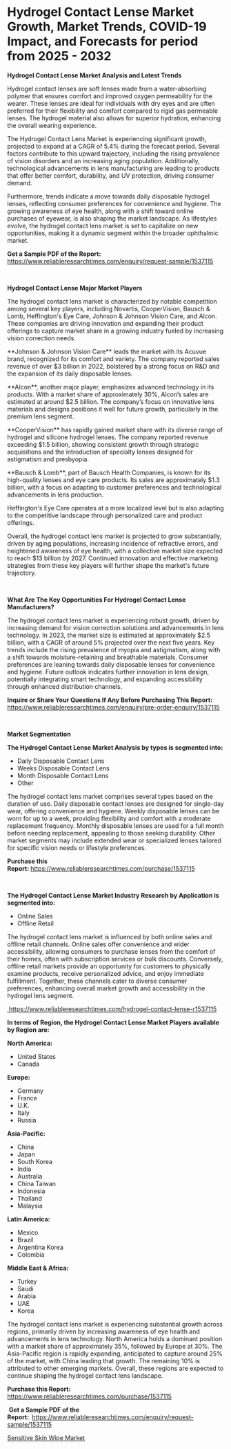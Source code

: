 <p><h1>Hydrogel Contact Lense Market Growth, Market Trends, COVID-19 Impact, and Forecasts for period from 2025 - 2032</h1></p><p><strong>Hydrogel Contact Lense Market Analysis and Latest Trends</strong></p>
<p><p>Hydrogel contact lenses are soft lenses made from a water-absorbing polymer that ensures comfort and improved oxygen permeability for the wearer. These lenses are ideal for individuals with dry eyes and are often preferred for their flexibility and comfort compared to rigid gas permeable lenses. The hydrogel material also allows for superior hydration, enhancing the overall wearing experience.</p><p>The Hydrogel Contact Lens Market is experiencing significant growth, projected to expand at a CAGR of 5.4% during the forecast period. Several factors contribute to this upward trajectory, including the rising prevalence of vision disorders and an increasing aging population. Additionally, technological advancements in lens manufacturing are leading to products that offer better comfort, durability, and UV protection, driving consumer demand. </p><p>Furthermore, trends indicate a move towards daily disposable hydrogel lenses, reflecting consumer preferences for convenience and hygiene. The growing awareness of eye health, along with a shift toward online purchases of eyewear, is also shaping the market landscape. As lifestyles evolve, the hydrogel contact lens market is set to capitalize on new opportunities, making it a dynamic segment within the broader ophthalmic market.</p></p>
<p><strong>Get a Sample PDF of the Report:&nbsp;</strong> <a href="https://www.reliableresearchtimes.com/enquiry/request-sample/1537115?utm_campaign=1581&utm_medium=2&utm_source=Github&utm_content=ia&utm_term=05042025&utm_id=hydrogel-contact-lense">https://www.reliableresearchtimes.com/enquiry/request-sample/1537115</a></p>
<p>&nbsp;</p>
<p><strong>Hydrogel Contact Lense Major Market Players</strong></p>
<p><p>The hydrogel contact lens market is characterized by notable competition among several key players, including Novartis, CooperVision, Bausch & Lomb, Heffington's Eye Care, Johnson & Johnson Vision Care, and Alcon. These companies are driving innovation and expanding their product offerings to capture market share in a growing industry fueled by increasing vision correction needs.</p><p>**Johnson & Johnson Vision Care** leads the market with its Acuvue brand, recognized for its comfort and variety. The company reported sales revenue of over $3 billion in 2022, bolstered by a strong focus on R&D and the expansion of its daily disposable lenses.</p><p>**Alcon**, another major player, emphasizes advanced technology in its products. With a market share of approximately 30%, Alcon’s sales are estimated at around $2.5 billion. The company’s focus on innovative lens materials and designs positions it well for future growth, particularly in the premium lens segment.</p><p>**CooperVision** has rapidly gained market share with its diverse range of hydrogel and silicone hydrogel lenses. The company reported revenue exceeding $1.5 billion, showing consistent growth through strategic acquisitions and the introduction of specialty lenses designed for astigmatism and presbyopia.</p><p>**Bausch & Lomb**, part of Bausch Health Companies, is known for its high-quality lenses and eye care products. Its sales are approximately $1.3 billion, with a focus on adapting to customer preferences and technological advancements in lens production.</p><p>Heffington's Eye Care operates at a more localized level but is also adapting to the competitive landscape through personalized care and product offerings.</p><p>Overall, the hydrogel contact lens market is projected to grow substantially, driven by aging populations, increasing incidence of refractive errors, and heightened awareness of eye health, with a collective market size expected to reach $13 billion by 2027. Continued innovation and effective marketing strategies from these key players will further shape the market's future trajectory.</p></p>
<p>&nbsp;</p>
<p><strong>What Are The Key Opportunities For Hydrogel Contact Lense Manufacturers?</strong></p>
<p><p>The hydrogel contact lens market is experiencing robust growth, driven by increasing demand for vision correction solutions and advancements in lens technology. In 2023, the market size is estimated at approximately $2.5 billion, with a CAGR of around 5% projected over the next five years. Key trends include the rising prevalence of myopia and astigmatism, along with a shift towards moisture-retaining and breathable materials. Consumer preferences are leaning towards daily disposable lenses for convenience and hygiene. Future outlook indicates further innovation in lens design, potentially integrating smart technology, and expanding accessibility through enhanced distribution channels.</p></p>
<p><strong>Inquire or Share Your Questions If Any Before Purchasing This Report:</strong> <a href="https://www.reliableresearchtimes.com/enquiry/pre-order-enquiry/1537115?utm_campaign=1581&utm_medium=2&utm_source=Github&utm_content=ia&utm_term=05042025&utm_id=hydrogel-contact-lense">https://www.reliableresearchtimes.com/enquiry/pre-order-enquiry/1537115</a></p>
<p>&nbsp;</p>
<p><strong>Market Segmentation</strong></p>
<p><strong>The Hydrogel Contact Lense Market Analysis by types is segmented into:</strong></p>
<p><ul><li>Daily Disposable Contact Lens</li><li>Weeks Disposable Contact Lens</li><li>Month Disposable Contact Lens</li><li>Other</li></ul></p>
<p><p>The hydrogel contact lens market comprises several types based on the duration of use. Daily disposable contact lenses are designed for single-day wear, offering convenience and hygiene. Weekly disposable lenses can be worn for up to a week, providing flexibility and comfort with a moderate replacement frequency. Monthly disposable lenses are used for a full month before needing replacement, appealing to those seeking durability. Other market segments may include extended wear or specialized lenses tailored for specific vision needs or lifestyle preferences.</p></p>
<p><strong>Purchase this Report:&nbsp;</strong><a href="https://www.reliableresearchtimes.com/purchase/1537115?utm_campaign=1581&utm_medium=2&utm_source=Github&utm_content=ia&utm_term=05042025&utm_id=hydrogel-contact-lense">https://www.reliableresearchtimes.com/purchase/1537115</a></p>
<p>&nbsp;</p>
<p><strong>The Hydrogel Contact Lense Market Industry Research by Application is segmented into:</strong></p>
<p><ul><li>Online Sales</li><li>Offline Retail</li></ul></p>
<p><p>The hydrogel contact lens market is influenced by both online sales and offline retail channels. Online sales offer convenience and wider accessibility, allowing consumers to purchase lenses from the comfort of their homes, often with subscription services or bulk discounts. Conversely, offline retail markets provide an opportunity for customers to physically examine products, receive personalized advice, and enjoy immediate fulfillment. Together, these channels cater to diverse consumer preferences, enhancing overall market growth and accessibility in the hydrogel lens segment.</p></p>
<p><a href="https://www.reliableresearchtimes.com/hydrogel-contact-lense-r1537115?utm_campaign=1581&utm_medium=2&utm_source=Github&utm_content=ia&utm_term=05042025&utm_id=hydrogel-contact-lense">&nbsp;https://www.reliableresearchtimes.com/hydrogel-contact-lense-r1537115</a></p>
<p><strong>In terms of Region, the Hydrogel Contact Lense Market Players available by Region are:</strong></p>
<p>
    <p> <strong> North America: </strong>
        <ul>
            <li>United States</li>
            <li>Canada</li>
        </ul>
        </p> 
    <p> <strong> Europe: </strong>
        <ul>
            <li>Germany</li>
            <li>France</li>
            <li>U.K.</li>
            <li>Italy</li>
            <li>Russia</li>
        </ul>
        </p> 
    <p> <strong> Asia-Pacific: </strong>
        <ul>
            <li>China</li>
            <li>Japan</li>
            <li>South Korea</li>
            <li>India</li>
            <li>Australia</li>
            <li>China Taiwan</li>
            <li>Indonesia</li>
            <li>Thailand</li>
            <li>Malaysia</li>
        </ul>
        </p> 
    <p> <strong> Latin America: </strong>
        <ul>
            <li>Mexico</li>
            <li>Brazil</li>
            <li>Argentina Korea</li>
            <li>Colombia</li>
        </ul>
        </p> 
    <p> <strong> Middle East & Africa: </strong>
        <ul>
            <li>Turkey</li>
            <li>Saudi</li>
            <li>Arabia</li>
            <li>UAE</li>
            <li>Korea</li>
        </ul>
    </p>
    </p>
<p><p>The hydrogel contact lens market is experiencing substantial growth across regions, primarily driven by increasing awareness of eye health and advancements in lens technology. North America holds a dominant position with a market share of approximately 35%, followed by Europe at 30%. The Asia-Pacific region is rapidly expanding, anticipated to capture around 25% of the market, with China leading that growth. The remaining 10% is attributed to other emerging markets. Overall, these regions are expected to continue shaping the hydrogel contact lens landscape.</p></p>
<p><strong>Purchase this Report: </strong><a href="https://www.reliableresearchtimes.com/purchase/1537115?utm_campaign=1581&utm_medium=2&utm_source=Github&utm_content=ia&utm_term=05042025&utm_id=hydrogel-contact-lense">https://www.reliableresearchtimes.com/purchase/1537115</a></p>
<p>&nbsp;<strong>Get a Sample PDF of the Report:&nbsp;&nbsp;</strong><a href="https://www.reliableresearchtimes.com/enquiry/request-sample/1537115?utm_campaign=1581&utm_medium=2&utm_source=Github&utm_content=ia&utm_term=05042025&utm_id=hydrogel-contact-lense">https://www.reliableresearchtimes.com/enquiry/request-sample/1537115</a></p>
<p><strong></strong></p>
<p><p><a href="https://github.com/mookiesville/Market-Research-Report-List-1/blob/main/sensitive-skin-wipe-market.md?utm_campaign=1581&utm_medium=2&utm_source=Github&utm_content=ia&utm_term=05042025&utm_id=hydrogel-contact-lense">Sensitive Skin Wipe Market</a></p></p>